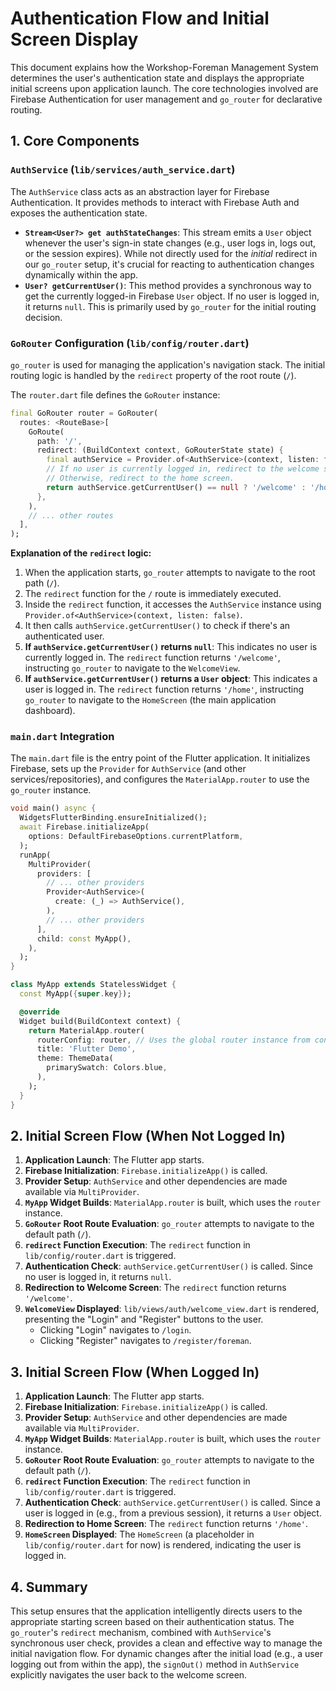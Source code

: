 # Authentication Flow and Initial Screen Display

This document explains how the Workshop-Foreman Management System determines the user's authentication state and displays the appropriate initial screens upon application launch. The core technologies involved are Firebase Authentication for user management and `go_router` for declarative routing.

## 1. Core Components

### `AuthService` (`lib/services/auth_service.dart`)

The `AuthService` class acts as an abstraction layer for Firebase Authentication. It provides methods to interact with Firebase Auth and exposes the authentication state.

*   **`Stream<User?> get authStateChanges`**: This stream emits a `User` object whenever the user's sign-in state changes (e.g., user logs in, logs out, or the session expires). While not directly used for the *initial* redirect in our `go_router` setup, it's crucial for reacting to authentication changes dynamically within the app.
*   **`User? getCurrentUser()`**: This method provides a synchronous way to get the currently logged-in Firebase `User` object. If no user is logged in, it returns `null`. This is primarily used by `go_router` for the initial routing decision.

### `GoRouter` Configuration (`lib/config/router.dart`)

`go_router` is used for managing the application's navigation stack. The initial routing logic is handled by the `redirect` property of the root route (`/`).

The `router.dart` file defines the `GoRouter` instance:

```dart
final GoRouter router = GoRouter(
  routes: <RouteBase>[
    GoRoute(
      path: '/',
      redirect: (BuildContext context, GoRouterState state) {
        final authService = Provider.of<AuthService>(context, listen: false);
        // If no user is currently logged in, redirect to the welcome screen.
        // Otherwise, redirect to the home screen.
        return authService.getCurrentUser() == null ? '/welcome' : '/home';
      },
    ),
    // ... other routes
  ],
);
```

**Explanation of the `redirect` logic:**

1.  When the application starts, `go_router` attempts to navigate to the root path (`/`).
2.  The `redirect` function for the `/` route is immediately executed.
3.  Inside the `redirect` function, it accesses the `AuthService` instance using `Provider.of<AuthService>(context, listen: false)`.
4.  It then calls `authService.getCurrentUser()` to check if there's an authenticated user.
5.  **If `authService.getCurrentUser()` returns `null`**: This indicates no user is currently logged in. The `redirect` function returns `'/welcome'`, instructing `go_router` to navigate to the `WelcomeView`.
6.  **If `authService.getCurrentUser()` returns a `User` object**: This indicates a user is logged in. The `redirect` function returns `'/home'`, instructing `go_router` to navigate to the `HomeScreen` (the main application dashboard).

### `main.dart` Integration

The `main.dart` file is the entry point of the Flutter application. It initializes Firebase, sets up the `Provider` for `AuthService` (and other services/repositories), and configures the `MaterialApp.router` to use the `go_router` instance.

```dart
void main() async {
  WidgetsFlutterBinding.ensureInitialized();
  await Firebase.initializeApp(
    options: DefaultFirebaseOptions.currentPlatform,
  );
  runApp(
    MultiProvider(
      providers: [
        // ... other providers
        Provider<AuthService>(
          create: (_) => AuthService(),
        ),
        // ... other providers
      ],
      child: const MyApp(),
    ),
  );
}

class MyApp extends StatelessWidget {
  const MyApp({super.key});

  @override
  Widget build(BuildContext context) {
    return MaterialApp.router(
      routerConfig: router, // Uses the global router instance from config/router.dart
      title: 'Flutter Demo',
      theme: ThemeData(
        primarySwatch: Colors.blue,
      ),
    );
  }
}
```

## 2. Initial Screen Flow (When Not Logged In)

1.  **Application Launch**: The Flutter app starts.
2.  **Firebase Initialization**: `Firebase.initializeApp()` is called.
3.  **Provider Setup**: `AuthService` and other dependencies are made available via `MultiProvider`.
4.  **`MyApp` Widget Builds**: `MaterialApp.router` is built, which uses the `router` instance.
5.  **`GoRouter` Root Route Evaluation**: `go_router` attempts to navigate to the default path (`/`).
6.  **`redirect` Function Execution**: The `redirect` function in `lib/config/router.dart` is triggered.
7.  **Authentication Check**: `authService.getCurrentUser()` is called. Since no user is logged in, it returns `null`.
8.  **Redirection to Welcome Screen**: The `redirect` function returns `'/welcome'`.
9.  **`WelcomeView` Displayed**: `lib/views/auth/welcome_view.dart` is rendered, presenting the "Login" and "Register" buttons to the user.
    *   Clicking "Login" navigates to `/login`.
    *   Clicking "Register" navigates to `/register/foreman`.

## 3. Initial Screen Flow (When Logged In)

1.  **Application Launch**: The Flutter app starts.
2.  **Firebase Initialization**: `Firebase.initializeApp()` is called.
3.  **Provider Setup**: `AuthService` and other dependencies are made available via `MultiProvider`.
4.  **`MyApp` Widget Builds**: `MaterialApp.router` is built, which uses the `router` instance.
5.  **`GoRouter` Root Route Evaluation**: `go_router` attempts to navigate to the default path (`/`).
6.  **`redirect` Function Execution**: The `redirect` function in `lib/config/router.dart` is triggered.
7.  **Authentication Check**: `authService.getCurrentUser()` is called. Since a user is logged in (e.g., from a previous session), it returns a `User` object.
8.  **Redirection to Home Screen**: The `redirect` function returns `'/home'`.
9.  **`HomeScreen` Displayed**: The `HomeScreen` (a placeholder in `lib/config/router.dart` for now) is rendered, indicating the user is logged in.

## 4. Summary

This setup ensures that the application intelligently directs users to the appropriate starting screen based on their authentication status. The `go_router`'s `redirect` mechanism, combined with `AuthService`'s synchronous user check, provides a clean and effective way to manage the initial navigation flow. For dynamic changes after the initial load (e.g., a user logging out from within the app), the `signOut()` method in `AuthService` explicitly navigates the user back to the welcome screen.
